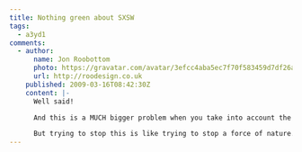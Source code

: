 ```yaml
---
title: Nothing green about SXSW
tags:
  - a3yd1
comments:
  - author:
      name: Jon Roobottom
      photo: https://gravatar.com/avatar/3efcc4aba5ec7f70f583459d7df26a3a
      url: http://roodesign.co.uk
    published: 2009-03-16T08:42:30Z
    content: |-
      Well said!

      And this is a MUCH bigger problem when you take into account the 100s of non-web confs at somewhere like the NEC each year. Then multiply that by the amount of venues in the world. I’d say that compared to things like the boat show SXSW isn’t, by far, the worst.

      But trying to stop this is like trying to stop a force of nature. Advertisers will have their way. I look forward to hearing what action we as a community can take to stop this damaging practice.
---
```

